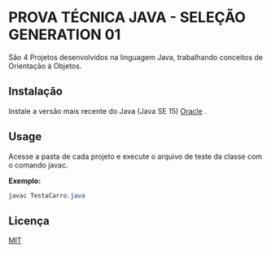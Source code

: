 # **PROVA TÉCNICA JAVA - SELEÇÃO GENERATION 01**

São 4 Projetos desenvolvidos na linguagem Java, trabalhando conceitos de Orientação à Objetos.

## Instalação

Instale a versão mais recente do Java (Java SE 15) [Oracle](https://www.oracle.com/java/technologies/javase/jdk15-archive-downloads.html) .


## Usage

Acesse a pasta de cada projeto e execute o arquivo de teste da classe com o comando javac.

**Exemplo:**

```java
javac TestaCarro.java
```

## Licença
[MIT](https://choosealicense.com/licenses/mit/)
